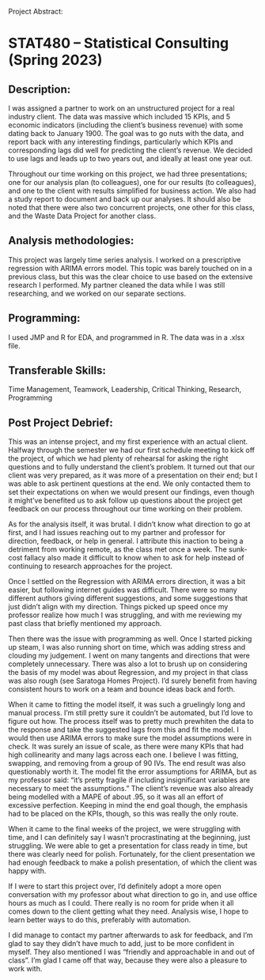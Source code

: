 Project Abstract:
# STAT480  – Statistical Consulting (Spring 2023)
## Description:

I was assigned a partner to work on an unstructured project for a real industry client. The data was massive which included 15 KPIs, and 5 economic indicators (including the client’s business revenue) with some dating back to January 1900. The goal was to go nuts with the data, and report back with any interesting findings, particularly which KPIs and corresponding lags did well for predicting the client’s revenue. We decided to use lags and leads up to two years out, and ideally at least one year out.

Throughout our time working on this project, we had three presentations; one for our analysis plan (to colleagues), one for our results (to colleagues), and one to the client with results simplified for business action. We also had a study report to document and back up our analyses. It should also be noted that there were also two concurrent projects, one other for this class, and the Waste Data Project for another class.

## Analysis methodologies:

This project was largely time series analysis. I worked on a prescriptive regression with ARIMA errors model. This topic was barely touched on in a previous class, but this was the clear choice to use based on the extensive research I performed. My partner cleaned the data while I was still researching, and we worked on our separate sections. 

## Programming:

I used JMP and R for EDA, and programmed in R. The data was in a .xlsx file.

## Transferable Skills:

Time Management, Teamwork, Leadership, Critical Thinking, Research, Programming 


## Post Project Debrief:

This was an intense project, and my first experience with an actual client. Halfway through the semester we had our first schedule meeting to kick off the project, of which we had plenty of rehearsal for asking the right questions and to fully understand the client’s problem. It turned out that our client was very prepared, as it was more of a presentation on their end; but I was able to ask pertinent questions at the end. We only contacted them to set their expectations on when we would present our findings, even though it might’ve benefited us to ask follow up questions about the project get feedback on our process throughout our time working on their problem.

As for the analysis itself, it was brutal. I didn’t know what direction to go at first, and I had issues reaching out to my partner and professor for direction, feedback, or help in general. I attribute this inaction to being a detriment from working remote, as the class met once a week. The sunk-cost fallacy also made it difficult to know when to ask for help instead of continuing to research approaches for the project. 

Once I settled on the Regression with ARIMA errors direction, it was a bit easier, but following internet guides was difficult. There were so many different authors giving different suggestions, and some suggestions that just didn’t align with my direction. Things picked up speed once my professor realize how much I was struggling, and with me reviewing my past class that briefly mentioned my approach. 

Then there was the issue with programming as well. Once I started picking up steam, I was also running short on time, which was adding stress and clouding my judgement. I went on many tangents and directions that were completely unnecessary. There was also a lot to brush up on considering the basis of my model was about Regression, and my project in that class was also rough (see Saratoga Homes Project). I’d surely benefit from having consistent hours to work on a team and bounce ideas back and forth. 

When it came to fitting the model itself, it was such a gruelingly long and manual process. I’m still pretty sure it couldn’t be automated, but I’d love to figure out how. The process itself was to pretty much prewhiten the data to the response and take the suggested lags from this and fit the model. I would then use ARIMA errors to make sure the model assumptions were in check. It was surely an issue of scale, as there were many KPIs that had high collinearity and many lags across each one. I believe I was fitting, swapping, and removing from a group of 90 IVs. The end result was also questionably worth it. The model fit the error assumptions for ARIMA, but as my professor said: “it’s pretty fragile if including insignificant variables are necessary to meet the assumptions.” The client’s revenue was also already being modelled with a MAPE of about .95, so it was all an effort of excessive perfection. Keeping in mind the end goal though, the emphasis had to be placed on the KPIs, though, so this was really the only route.

When it came to the final weeks of the project, we were struggling with time, and I can definitely say I wasn’t procrastinating at the beginning, just struggling. We were able to get a presentation for class ready in time, but there was clearly need for polish. Fortunately, for the client presentation we had enough feedback to make a polish presentation, of which the client was happy with.

If I were to start this project over, I’d definitely adopt a more open conversation with my professor about what direction to go in, and use office hours as much as I could. There really is no room for pride when it all comes down to the client getting what they need. Analysis wise, I hope to learn better ways to do this, preferably with automation.

I did manage to contact my partner afterwards to ask for feedback, and I’m glad to say they didn’t have much to add, just to be more confident in myself. They also mentioned I was “friendly and approachable in and out of class”. I’m glad I came off that way, because they were also a pleasure to work with.
